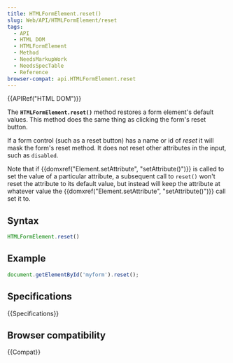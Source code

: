 ```yaml
---
title: HTMLFormElement.reset()
slug: Web/API/HTMLFormElement/reset
tags:
  - API
  - HTML DOM
  - HTMLFormElement
  - Method
  - NeedsMarkupWork
  - NeedsSpecTable
  - Reference
browser-compat: api.HTMLFormElement.reset
---
```

{{APIRef("HTML DOM")}}

The **`HTMLFormElement.reset()`** method restores a form
element's default values. This method does the same thing as clicking the form's reset
button.

If a form control (such as a reset button) has a name or id of _reset_ it will
mask the form's reset method. It does not reset other attributes in the input, such as
`disabled`.

Note that if {{domxref("Element.setAttribute", "setAttribute()")}} is called to set
the value of a particular attribute, a subsequent call to `reset()` won't
reset the attribute to its default value, but instead will keep the attribute at
whatever value the {{domxref("Element.setAttribute", "setAttribute()")}} call set it to.

## Syntax

```js
HTMLFormElement.reset()
```

## Example

```js
document.getElementById('myform').reset();
```

## Specifications

{{Specifications}}

## Browser compatibility

{{Compat}}
